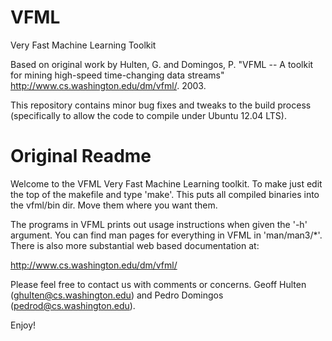 VFML
====

Very Fast Machine Learning Toolkit

Based on original work by Hulten, G. and Domingos, P. "VFML -- A toolkit for mining high-speed time-changing data streams" http://www.cs.washington.edu/dm/vfml/. 2003.

This repository contains minor bug fixes and tweaks to the build process (specifically to allow the code to compile under Ubuntu 12.04 LTS).

Original Readme
====

Welcome to the VFML Very Fast Machine Learning toolkit.  To make just
edit the top of the makefile and type 'make'.  This puts all compiled
binaries into the vfml/bin dir.  Move them where you want them.

The programs in VFML prints out usage instructions when given the '-h'
argument.  You can find man pages for everything in VFML in
'man/man3/*'. There is also more substantial web based documentation
at:

http://www.cs.washington.edu/dm/vfml/

Please feel free to contact us with comments or concerns.  Geoff
Hulten (ghulten@cs.washington.edu) and Pedro Domingos
(pedrod@cs.washington.edu).

Enjoy!

